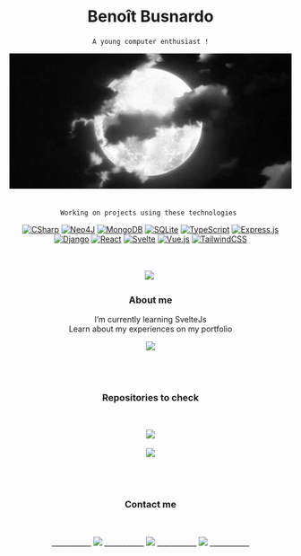 <div align="center">

# **Benoît Busnardo**
```
A young computer enthusiast !
```


<img src="https://github.com/bbusn/bbusn/blob/main/banner.gif" width="1000">
<br><br>


```
Working on projects using these technologies 
```


[![CSharp](https://img.shields.io/badge/C%20-Sharp-%2338B2AC.svg?logo=csharp&logoColor=white)](#) [![Neo4J](https://img.shields.io/badge/Neo4j-008CC1?logo=neo4j&logoColor=white)](#) [![MongoDB](https://img.shields.io/badge/MongoDB-%234ea94b.svg?logo=mongodb&logoColor=white)](#) [![SQLite](https://img.shields.io/badge/SQLite-%2307405e.svg?logo=sqlite&logoColor=white)](#) [![TypeScript](https://img.shields.io/badge/TypeScript-3178C6?logo=typescript&logoColor=fff)](#) [![Express.js](https://img.shields.io/badge/Express.js-%23404d59.svg?logo=express&logoColor=%2361DAFB)](#) [![Django](https://img.shields.io/badge/Django-%23092E20.svg?logo=django&logoColor=white)](#) [![React](https://img.shields.io/badge/React-%2320232a.svg?logo=react&logoColor=%2361DAFB)](#) [![Svelte](https://img.shields.io/badge/Svelte-%23f1413d.svg?logo=svelte&logoColor=white)](#) [![Vue.js](https://img.shields.io/badge/Vue.js-4FC08D?logo=vuedotjs&logoColor=fff)](#) [![TailwindCSS](https://img.shields.io/badge/Tailwind%20CSS-%2338B2AC.svg?logo=tailwind-css&logoColor=white)](#)

<br><br>
<img src="https://github.com/Anmol-Baranwal/Cool-GIFs-For-GitHub/assets/74038190/42077049-1939-493e-9a19-47ca5db36643" width="75">&nbsp;

### About me

I’m currently learning SvelteJs<br>
Learn about my experiences on my portfolio

[<img src="https://img.shields.io/badge/portfolio-%23000000.svg?logo=www&logoColor=white" height="20">](https://benoitbusnardo.fr) 



<br><br>

### Repositories to check
<br>

[<img src="https://img.shields.io/badge/customroyale-%23436fd4.svg?logo=csharp&logoColor=white" height="20">](https://github.com/bbusn/customroyale) 

[<img src="https://img.shields.io/badge/bradarr-%23f19e39.svg?logo=csharp&logoColor=white" height="20">](https://github.com/bbusn/bradarr)


<br><br>

### Contact me
<br>

___________ [<img src="https://user-images.githubusercontent.com/74038190/235294012-0a55e343-37ad-4b0f-924f-c8431d9d2483.gif" width="30">](https://www.linkedin.com/in/benoit-busnardo/) ___________ [<img src="https://user-images.githubusercontent.com/74038190/235294013-a33e5c43-a01c-43f6-b44d-a406d8b4ab75.gif" width="30">](https://www.instagram.com/benoit.busnardo/) ___________ [<img src="https://user-images.githubusercontent.com/74038190/235294015-47144047-25ab-417c-af1b-6746820a20ff.gif" width="30">](https://discordapp.com/users/316978000895672332) ___________

</div>
